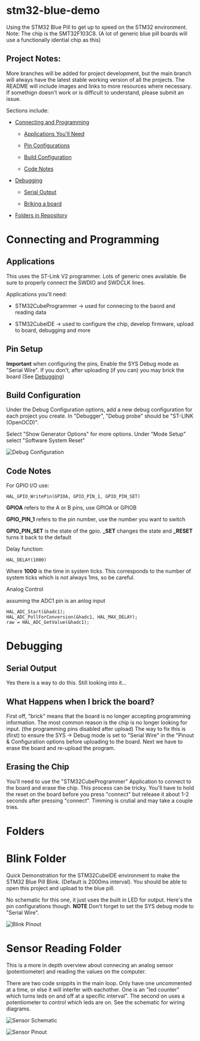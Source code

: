 # stm32-blue-demo

Using the STM32 Blue Pill to get up to speed on the STM32 environment. Note: The chip is the SMT32F103C8. (A lot of generic blue pill boards will use a functionally idential chip as this)

## Project Notes: 

More branches will be added for project development, but the main branch will always have the latest stable working version of all the projects. The README will include images and links to more resources where necessary. If somethign doesn't work or is difficult to understand, please submit an issue. 

Sections include: 

- [Connecting and Programming](#connecting-and-programming)

    - [Applications You'll Need](#applications)

    - [Pin Configurations](#pin-setup)

    - [Build Configuration](#build-configuration)
    - [Code Notes](#code-notes)

- [Debugging](#debugging)

    - [Serial Output](#serial-output)

    - [Briking a board](#what-happens-when-i-brick-the-board?)

- [Folders in Repository](#folders)

#
# Connecting and Programming

## Applications

This uses the ST-Link V2 programmer. Lots of generic ones available. Be sure to properly connect the SWDIO and SWDCLK lines. 

Applications you'll need: 

 - STM32CubeProgrammer -> used for connecing to the baord and reading data

 - STM32CubeIDE -> used to configure the chip, develop firmware, upload to board, debugging and more

## Pin Setup

**Important** when configuring the pins, Enable the SYS Debug mode as "Serial Wire". If you don't, after uploading (if you can) you may brick the board (See [Debugging](#debugging))

## Build Configuration

Under the Debug Configuration options, add a new debug configuration for each project you create. In "Debugger", "Debug probe" should be "ST-LINK (OpenOCD)". 

Select "Show Generator Options" for more options. Under "Mode Setup" select "Software System Reset"

![Debug Configuration](images/debug_config_2.png)

## Code Notes

For GPIO I/O use:
    
    HAL_GPIO_WritePin(GPIOA, GPIO_PIN_1, GPIO_PIN_SET)

**GPIOA** refers to the A or B pins, use GPIOA or GPIOB

**GPIO_PIN_1** refers to the pin number, use the number you want to switch

**GPIO_PIN_SET** is the state of the gpio. **_SET** changes the state and **_RESET** turns it back to the default

Delay function: 

    HAL_DELAY(1000)

Where **1000** is the time in system ticks. This corresponds to the number of system ticks which is not always 1ms, so be careful. 

Analog Control

assuming the ADC1 pin is an anlog input 

    HAL_ADC_Start(&hadc1);
	HAL_ADC_PollForConversion(&hadc1, HAL_MAX_DELAY);
	raw = HAL_ADC_GetValue(&hadc1);


# Debugging

## Serial Output

Yes there is a way to do this. Still looking into it...

## What Happens when I brick the board? 

First off, "brick" means that the board is no longer accepting programming information. The most common reason is the chip is no longer looking for input. (the programming pins disabled after upload) The way to fix this is (first) to ensure the SYS -> Debug mode is set to "Serial Wire" in the "Pinout & Configuration options before uploading to the board. Next we have to erase the board and re-upload the program.

## Erasing the Chip

You'll need to use the "STM32CubeProgrammer" Application to connect to the board and erase the chip. This process can be tricky. You'll have to hold the reset on the board before you press "connect" but release it about 1-2 seconds after pressing "connect". Timming is crutial and may take a couple tries. 

# Folders

# Blink Folder

Quick Demonstration for the STM32CubeIDE environment to make the STM32 Blue Pill Blink. (Default is 2000ms interval). 
You should be able to open this project and upload to the blue pill. 

No schematic for this one, it just uses the built in LED for output. Here's the pin configurations though. **NOTE** Don't forget to set the SYS debug mode to "Serial Wire". 

![Blink Pinout](images/blink-pin-diagram.png)

# Sensor Reading Folder

This is a more in depth overview about connecing an analog sensor (potentiometer) and reading the values on the computer.

There are two code snippits in the main loop. Only have one uncommented at a time, or else it will interfer with eachother. One is an "led counter" which turns leds on and off at a specific interval". The second on uses a potentiometer to control which leds are on. See the schematic for wiring diagrams. 

![Sensor Schematic](sensor-schematic.png)

![Sensor Pinout](images/sensor-pin-diagram.png)

